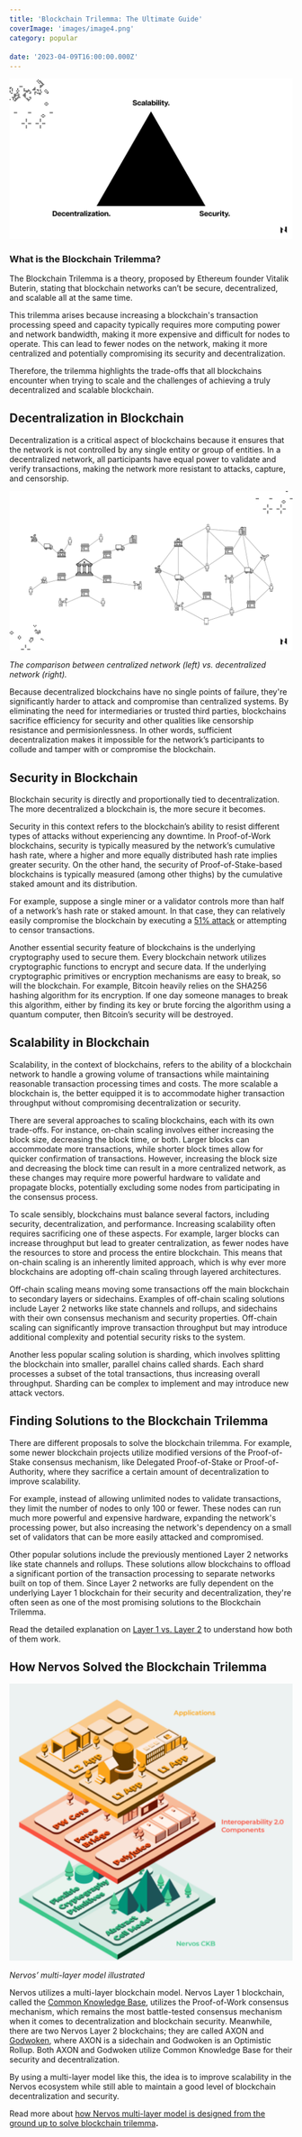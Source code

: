 ```yaml
---
title: 'Blockchain Trilemma: The Ultimate Guide'
coverImage: 'images/image4.png'
category: popular

date: '2023-04-09T16:00:00.000Z'
---
```


![alt_text](images/image1.png "image_tooltip")



### What is the Blockchain Trilemma?

The Blockchain Trilemma is a theory, proposed by Ethereum founder Vitalik Buterin, stating that blockchain networks can’t be secure, decentralized, and scalable all at the same time.

This trilemma arises because increasing a blockchain's transaction processing speed and capacity typically requires more computing power and network bandwidth, making it more expensive and difficult for nodes to operate. This can lead to fewer nodes on the network, making it more centralized and potentially compromising its security and decentralization.

Therefore, the trilemma highlights the trade-offs that all blockchains encounter when trying to scale and the challenges of achieving a truly decentralized and scalable blockchain.


## Decentralization in Blockchain

Decentralization is a critical aspect of blockchains because it ensures that the network is not controlled by any single entity or group of entities. In a decentralized network, all participants have equal power to validate and verify transactions, making the network more resistant to attacks, capture, and censorship.

![alt_text](images/image2.png "image_tooltip")


_The comparison between centralized network (left) vs. decentralized network (right)._

Because decentralized blockchains have no single points of failure, they're significantly harder to attack and compromise than centralized systems. By eliminating the need for intermediaries or trusted third parties, blockchains sacrifice efficiency for security and other qualities like censorship resistance and permisionlessness. In other words, sufficient decentralization makes it impossible for the network’s participants to collude and tamper with or compromise the blockchain. 


## Security in Blockchain

Blockchain security is directly and proportionally tied to decentralization. The more decentralized a blockchain is, the more secure it becomes.

Security in this context refers to the blockchain’s ability to resist different types of attacks without experiencing any downtime. In Proof-of-Work blockchains, security is typically measured by the network’s cumulative hash rate, where a higher and more equally distributed hash rate implies greater security. On the other hand, the security of Proof-of-Stake-based blockchains is typically measured (among other thighs) by the cumulative staked amount and its distribution. 

For example, suppose a single miner or a validator controls more than half of a network’s hash rate or staked amount. In that case, they can relatively easily compromise the blockchain by executing a [51% attack](https://docs.google.com/document/d/115KQEYxFwQw9yKlcdpxVTQh7aEdju3PHUp_98nIxjFY/edit?usp=sharing) or attempting to censor transactions.

Another essential security feature of blockchains is the underlying cryptography used to secure them. Every blockchain network utilizes cryptographic functions to encrypt and secure data. If the underlying cryptographic primitives or encryption mechanisms are easy to break, so will the blockchain. For example, Bitcoin heavily relies on the SHA256 hashing algorithm for its encryption. If one day someone manages to break this algorithm, either by finding its key or brute forcing the algorithm using a quantum computer, then Bitcoin’s security will be destroyed.


## Scalability in Blockchain

Scalability, in the context of blockchains, refers to the ability of a blockchain network to handle a growing volume of transactions while maintaining reasonable transaction processing times and costs. The more scalable a blockchain is, the better equipped it is to accommodate higher transaction throughput without compromising decentralization or security.

There are several approaches to scaling blockchains, each with its own trade-offs. For instance, on-chain scaling involves either increasing the block size, decreasing the block time, or both. Larger blocks can accommodate more transactions, while shorter block times allow for quicker confirmation of transactions. However, increasing the block size and decreasing the block time can result in a more centralized network, as these changes may require more powerful hardware to validate and propagate blocks, potentially excluding some nodes from participating in the consensus process.

To scale sensibly, blockchains must balance several factors, including security, decentralization, and performance. Increasing scalability often requires sacrificing one of these aspects. For example, larger blocks can increase throughput but lead to greater centralization, as fewer nodes have the resources to store and process the entire blockchain. This means that on-chain scaling is an inherently limited approach, which is why ever more blockchains are adopting off-chain scaling through layered architectures.

Off-chain scaling means moving some transactions off the main blockchain to secondary layers or sidechains. Examples of off-chain scaling solutions include Layer 2 networks like state channels and rollups, and sidechains with their own consensus mechanism and security properties. Off-chain scaling can significantly improve transaction throughput but may introduce additional complexity and potential security risks to the system.

Another less popular scaling solution is sharding, which involves splitting the blockchain into smaller, parallel chains called shards. Each shard processes a subset of the total transactions, thus increasing overall throughput. Sharding can be complex to implement and may introduce new attack vectors.


## Finding Solutions to the Blockchain Trilemma

There are different proposals to solve the blockchain trilemma. For example, some newer blockchain projects utilize modified versions of the Proof-of-Stake consensus mechanism, like Delegated Proof-of-Stake or Proof-of-Authority, where they sacrifice a certain amount of decentralization to improve scalability. 

For example, instead of allowing unlimited nodes to validate transactions, they limit the number of nodes to only 100 or fewer. These nodes can run much more powerful and expensive hardware, expanding the network's processing power, but also increasing the network's dependency on a small set of validators that can be more easily attacked and compromised.

Other popular solutions include the previously mentioned Layer 2 networks like state channels and rollups. These solutions allow blockchains to offload a significant portion of the transaction processing to separate networks built on top of them. Since Layer 2 networks are fully dependent on the underlying Layer 1 blockchain for their security and decentralization, they're often seen as one of the most promising solutions to the Blockchain Trilemma.

Read the detailed explanation on [Layer 1 vs. Layer 2](https://docs.google.com/document/u/3/d/152fZsM4iez33AYC6Xczvg0vGfhPfVQWE09nKZhek-X4/edit?usp=sharing) to understand how both of them work.


## How Nervos Solved the Blockchain Trilemma

![alt_text](images/image3.png "image_tooltip")


_Nervos’ multi-layer model illustrated_

Nervos utilizes a multi-layer blockchain model. Nervos Layer 1 blockchain, called the [Common Knowledge Base](https://medium.com/nervosnetwork/nervos-ckb-in-a-nutshell-7a4ac8f99e0e), utilizes the Proof-of-Work consensus mechanism, which remains the most battle-tested consensus mechanism when it comes to decentralization and blockchain security. Meanwhile, there are two Nervos Layer 2 blockchains; they are called AXON and [Godwoken](https://godwoken.com), where AXON is a sidechain and Godwoken is an Optimistic Rollup. Both AXON and Godwoken utilize Common Knowledge Base for their security and decentralization.

By using a multi-layer model like this, the idea is to improve scalability in the Nervos ecosystem while still able to maintain a good level of blockchain decentralization and security.

Read more about [how Nervos multi-layer model is designed from the ground up to solve blockchain trilemma](https://medium.com/nervosnetwork/how-to-move-beyond-blockchains-trilemma-6a10ae034e9f)**.**